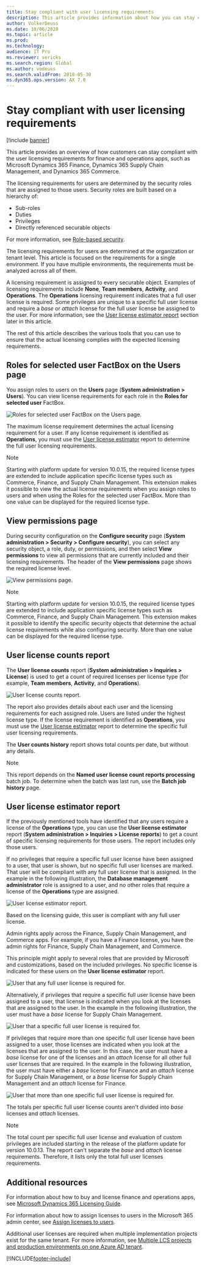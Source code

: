```yaml
---
title: Stay compliant with user licensing requirements
description: This article provides information about how you can stay compliant with the user licensing requirements for finance and operations apps.
author: VolkerDeuss
ms.date: 10/06/2020
ms.topic: article
ms.prod: 
ms.technology: 
audience: IT Pro
ms.reviewer: sericks
ms.search.region: Global
ms.author: vodeuss
ms.search.validFrom: 2018-05-30
ms.dyn365.ops.version: AX 7.0
---
```


# Stay compliant with user licensing requirements

[!include [banner](../includes/banner.md)]

This article provides an overview of how customers can stay compliant with the user licensing requirements for finance and operations apps, such as Microsoft Dynamics 365 Finance, Dynamics 365 Supply Chain Management, and Dynamics 365 Commerce.

The licensing requirements for users are determined by the security roles that are assigned to those users. Security roles are built based on a hierarchy of:

- Sub-roles
- Duties
- Privileges
- Directly referenced securable objects 

For more information, see [Role-based security](./role-based-security.md).

The licensing requirements for users are determined at the organization or tenant level. This article is focused on the requirements for a single environment. If you have multiple environments, the requirements must be analyzed across all of them.

A licensing requirement is assigned to every securable object. Examples of licensing requirements include **None**, **Team members**, **Activity**, and **Operations**. The **Operations** licensing requirement indicates that a full user license is required. Some privileges are unique to a specific full user license and require a *base* or *attach* license for the full user license be assigned to the user. For more information, see the [User license estimator report](#user-license-estimator-report) section later in this article.

The rest of this article describes the various tools that you can use to ensure that the actual licensing complies with the expected licensing requirements.

## Roles for selected user FactBox on the Users page

You assign roles to users on the **Users** page (**System administration \> Users**). You can view license requirements for each role in the **Roles for selected user** FactBox.

![Roles for selected user FactBox on the Users page.](media/UsersRoles.png)

The maximum license requirement determines the actual licensing requirement for a user. If any license requirement is identified as **Operations**, you must use the [User license estimator](#user-license-estimator-report) report to determine the full user licensing requirements.

> [!NOTE]
> Starting with platform update for version 10.0.15, the required license types are extended to include application specific license types such as Commerce, Finance, and Supply Chain Management. This extension makes it possible to view the actual license requirements when you assign roles to users and when using the Roles for the selected user FactBox. More than one value can be displayed for the required license type. 

## View permissions page

During security configuration on the **Configure security** page (**System administration \> Security \> Configure security**), you can select any security object, a role, duty, or permissions, and then select **View permissions** to view all permissions that are currently included and their licensing requirements. The header of the **View permissions** page shows the required license level.

![View permissions page.](media/ViewPermissons.png)

> [!NOTE]
> Starting with platform update for version 10.0.15, the required license types are extended to include application specific license types such as Commerce, Finance, and Supply Chain Management. This extension makes it possible to identify the specific security objects that determine the actual license requirements while also configuring security. More than one value can be displayed for the required license type. 

## User license counts report

The **User license counts** report (**System administration \> Inquiries \> License**) is used to get a count of required licenses per license type (for example, **Team members**, **Activity**, and **Operations**).

![User license counts report.](media/UserLicenseCountsReport.png)

The report also provides details about each user and the licensing requirements for each assigned role. Users are listed under the highest license type. If the license requirement is identified as **Operations**, you must use the [User license estimator](#user-license-estimator-report) report to determine the specific full user licensing requirements.

The **User counts history** report shows total counts per date, but without any details.

> [!NOTE]
> This report depends on the **Named user license count reports processing** batch job. To determine when the batch was last run, use the **Batch job history** page.

## User license estimator report

If the previously mentioned tools have identified that any users require a license of the **Operations** type, you can use the **User license estimator** report (**System administration \> Inquiries \> License reports**) to get a count of specific licensing requirements for those users. The report includes only those users.

If no privileges that require a specific full user license have been assigned to a user, that user is shown, but no specific full user licenses are marked. That user will be compliant with any full user license that is assigned. In the example in the following illustration, the **Database management administrator** role is assigned to a user, and no other roles that require a license of the **Operations** type are assigned.

![User license estimator report.](media/LicenseGuide.png)

Based on the licensing guide, this user is compliant with any full user license.

Admin rights apply across the Finance, Supply Chain Management, and Commerce apps. For example, if you have a Finance license, you have the admin rights for Finance, Supply Chain Management, and Commerce.

This principle might apply to several roles that are provided by Microsoft and customizations, based on the included privileges. No specific license is indicated for these users on the **User license estimator** report.

![User that any full user license is required for.](media/UserLicenseEstimatorClaire.png)

Alternatively, if privileges that require a specific full user license have been assigned to a user, that license is indicated when you look at the licenses that are assigned to the user. In the example in the following illustration, the user must have a *base* license for Supply Chain Management.

![User that a specific full user license is required for.](media/UserLicenseEstimatorAlica.png)

If privileges that require more than one specific full user license have been assigned to a user, those licenses are indicated when you look at the licenses that are assigned to the user. In this case, the user must have a *base* license for one of the licenses and an *attach* license for all other full user licenses that are required. In the example in the following illustration, the user must have either a *base* license for Finance and an *attach* license for Supply Chain Management, or a *base* license for Supply Chain Management and an *attach* license for Finance.

![User that more than one specific full user license is required for.](media/UserLicenseEstimatorCassie.png)

The totals per specific full user license counts aren't divided into *base* licenses and *attach* licenses.

> [!NOTE]
> The total count per specific full user license and evaluation of custom privileges are included starting in the release of the platform update for version 10.0.13. The report can't separate the *base* and *attach* license requirements. Therefore, it lists only the total full user licenses requirements.

## Additional resources

For information about how to buy and license finance and operations apps, see [Microsoft Dynamics 365 Licensing Guide](https://go.microsoft.com/fwlink/?LinkId=866544&amp;clcid=0x409).

For information about how to assign licenses to users in the Microsoft 365 admin center, see [Assign licenses to users](/microsoft-365/admin/manage/assign-licenses-to-users).

Additional user licenses are required when multiple implementation projects exist for the same tenant. For more information, see [Multiple LCS projects and production environments on one Azure AD tenant](../../fin-ops/get-started/implement-multiple-projects-aad-tenant.md#licensing-requirements).


[!INCLUDE[footer-include](../../../includes/footer-banner.md)]
